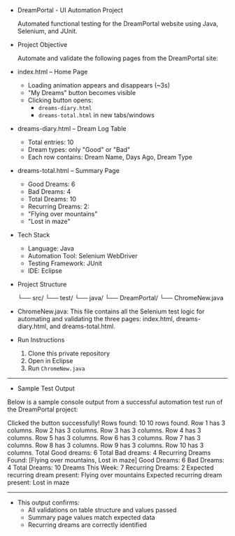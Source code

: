 - DreamPortal - UI Automation Project

  Automated functional testing for the DreamPortal website using Java, Selenium, and JUnit.

- Project Objective

  Automate and validate the following pages from the DreamPortal site:

- index.html – Home Page
  - Loading animation appears and disappears (~3s)
  - "My Dreams" button becomes visible
  - Clicking button opens:
    - `dreams-diary.html`
    - `dreams-total.html` in new tabs/windows

- dreams-diary.html – Dream Log Table
  - Total entries: 10
  - Dream types: only "Good" or "Bad"
  - Each row contains: Dream Name, Days Ago, Dream Type

- dreams-total.html – Summary Page
  - Good Dreams: 6
  - Bad Dreams: 4
  - Total Dreams: 10
  - Recurring Dreams: 2:
   - "Flying over mountains"
   - "Lost in maze"

- Tech Stack
  - Language: Java  
  - Automation Tool: Selenium WebDriver  
  - Testing Framework: JUnit  
  - IDE: Eclipse

- Project Structure

  └── src/
  └── test/
  └── java/
  └── DreamPortal/
  └── ChromeNew.java

- ChromeNew.java:
  This file contains all the Selenium test logic for automating and validating the three pages:
  index.html, dreams-diary.html, and dreams-total.html.

- Run Instructions
  1. Clone this private repository
  2. Open in Eclipse
  3. Run `ChromeNew.java`
 
---

- Sample Test Output

Below is a sample console output from a successful automation test run of the DreamPortal project:

Clicked the button successfully!
Rows found: 10
10 rows found.
Row 1 has 3 columns.
Row 2 has 3 columns.
Row 3 has 3 columns.
Row 4 has 3 columns.
Row 5 has 3 columns.
Row 6 has 3 columns.
Row 7 has 3 columns.
Row 8 has 3 columns.
Row 9 has 3 columns.
Row 10 has 3 columns.
Total Good dreams: 6
Total Bad dreams: 4
Recurring Dreams Found: [Flying over mountains, Lost in maze]
Good Dreams: 6
Bad Dreams: 4
Total Dreams: 10
Dreams This Week: 7
Recurring Dreams: 2
Expected recurring dream present: Flying over mountains
Expected recurring dream present: Lost in maze


---

- This output confirms:
  - All validations on table structure and values passed
  - Summary page values match expected data
  - Recurring dreams are correctly identified


